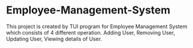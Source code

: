 # Employee-Management-System
This project is created by TUI program for Employee Management System which consists of 4 different operation. Adding User, Removing User, Updating User, Viewing details of User.
